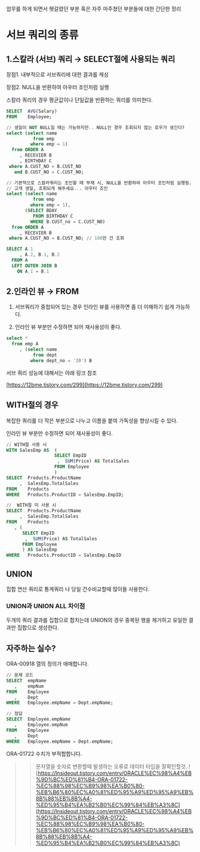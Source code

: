 업무를 하게 되면서 헷갈렸던 부분 혹은 자주 마주쳤던 부분들에 대한 간단한 정리

# 서브 쿼리의 종류

## 1.스칼라 (서브) 쿼리 → SELECT절에 사용되는 쿼리

장점1. 내부적으로 서브쿼리에 대한 결과를 캐싱

장점2. NULL을 반환하여 아우터 조인처럼 실행 

스칼라 쿼리의 경우 평균값이나 단일값을 반환하는 쿼리를 의미한다.

```sql
SELECT  AVG(Salary) 
FROM    Employee;

// 생일이 NOT NULL일 때는 가능하지만.. NULL인 경우 조회되지 않는 로우가 생긴다?
select (select name 
          from emp 
         where emp = 1)
  from ORDER A
     , RECEVIER B
     , BIRTHDAY C
 where A.CUST_NO = B.CUST_NO
   and B.CUST_NO = C.CUST_NO;

// 기본적으로 스칼라쿼리는 조인할 때 부재 시, NULL을 반환하여 아우터 조인처럼 실행됨.
// 고객 생일, 조회되게 해주세요... 아우터 조인 
select (select name 
          from emp 
         where emp = 1),
       (SELECT BDAY
          FROM BIRTHDAY C
         WHERE B.CUST_no = C.CUST_NO)
  from ORDER A
     , RECEVIER B
 where A.CUST_NO = B.CUST_NO; // 100만 건 조회

SELECT A.1
     , A.2, B.1, B.2
  FROM A
  LEFT OUTER JOIN B
    ON A.1 = B.1
```



## 2.인라인 뷰 → FROM

1. 서브쿼리가 중첩되어 있는 경우 인라인 뷰를 사용하면 좀 더 이해하기 쉽게 가능하다.

 2.  인라인 뷰 부분만 수정하면 되어 재사용성이 좋다.

 

```sql
select *
  from emp A
     , (select name 
          from dept
         where dept_no = '20') B 
```



서브 쿼리 성능에 대해서는 아래 링크 참조

 [https://12bme.tistory.com/299](https://12bme.tistory.com/299)



## WITH절의 경우

복잡한 쿼리를 더 작은 부분으로 나누고 이름을 붙여 가독성을 향상시킬 수 있다.

인라인 뷰 부분만 수정하면 되어 재사용성이 좋다.

 

```sql
// WITH절 사용 시
WITH SalesEmp AS  (
                  SELECT EmpID
                   ,  SUM(Price) AS TotalSales
                  FROM Employee 
                  )
SELECT  Products.ProductName
     ,  SalesEmp.TotalSales
FROM    Products
WHERE   Products.ProductID = SalesEmp.EmpID;

//  WITH절 미 사용 시
SELECT  Products.ProductName
     ,  SalesEmp.TotalSales
FROM    Products
   , (
      SELECT EmpID
       ,  SUM(Price) AS TotalSales
      FROM Employee 
      ) AS SalesEmp 
WHERE   Products.ProductID = SalesEmp.EmpID
```



## UNION

집합 연산 쿼리로 통계쿼리 나 당일 건수비교할때 많이들 사용한다. 

### UNION과 UNION ALL 차이점

두개의 쿼리 결과를 집합으로 합치는데 UNION의 경우 중복된 행을 제거하고 유일한 결과만 집합으로 생성한다.



## 자주하는 실수? 

ORA-00918 열의 정의가 애매합니다.

 

```sql
// 문제 코드
SELECT  empName
   ,    empNum
FROM    Employee
   ,    Dept
WHERE   Employee.empName = Dept.empName;

// 정답
SELECT  Employee.empName
   ,    Employee.empNum
FROM    Employee
   ,    Dept
WHERE   Employee.empName = Dept.empName;
```





ORA-01722 수치가 부적합합니다.

>> 문자열을 숫자로 변환할때 발생하는 오류로 데이터 타입을 잘확인할것..!
>> [https://lnsideout.tistory.com/entry/ORACLE%EC%98%A4%EB%9D%BC%ED%81%B4-ORA-01722-%EC%88%98%EC%B9%98%EA%B0%80-%EB%B6%80%EC%A0%81%ED%95%A9%ED%95%A9%EB%8B%88%EB%8B%A4-%ED%95%B4%EA%B2%B0%EC%99%84%EB%A3%8C](https://lnsideout.tistory.com/entry/ORACLE%EC%98%A4%EB%9D%BC%ED%81%B4-ORA-01722-%EC%88%98%EC%B9%98%EA%B0%80-%EB%B6%80%EC%A0%81%ED%95%A9%ED%95%A9%EB%8B%88%EB%8B%A4-%ED%95%B4%EA%B2%B0%EC%99%84%EB%A3%8C)

